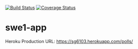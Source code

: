 
[![Build Status](https://travis-ci.com/joshganguly/swe1-app.svg?branch=master)](https://travis-ci.com/joshganguly/swe1-app)
[![Coverage Status](https://coveralls.io/repos/github/joshganguly/swe1-app/badge.svg?branch=master)](https://coveralls.io/github/joshganguly/swe1-app?branch=master)

# swe1-app
Heroku Production URL: https://sg6103.herokuapp.com/polls/

